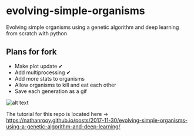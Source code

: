 # evolving-simple-organisms
Evolving simple organisms using a genetic algorithm and deep learning from scratch with python

## Plans for fork
* Make plot update &#10004;
* Add multiprocessing &#10004;
* Add more stats to organisms
* Allow organisms to kill and eat each other
* Save each generation as a gif

![alt text](organism_v1.gif)

The tutorial for this repo is located here -> <a target="_blank" href="https://nathanrooy.github.io/posts/2017-11-30/evolving-simple-organisms-using-a-genetic-algorithm-and-deep-learning/">https://nathanrooy.github.io/posts/2017-11-30/evolving-simple-organisms-using-a-genetic-algorithm-and-deep-learning/</a>
